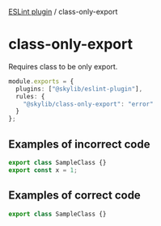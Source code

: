 [ESLint plugin](https://ilyub.github.io/eslint-plugin/) / class-only-export

# class-only-export

Requires class to be only export.

```ts
module.exports = {
  plugins: ["@skylib/eslint-plugin"],
  rules: {
    "@skylib/class-only-export": "error"
  }
};
```

## Examples of incorrect code

```ts
export class SampleClass {}
export const x = 1;
```

## Examples of correct code

```ts
export class SampleClass {}
```
